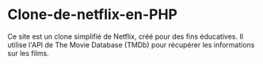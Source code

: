 # Clone-de-netflix-en-PHP
Ce site est un clone simplifié de Netflix, créé pour des fins éducatives. Il utilise l'API de The Movie Database (TMDb) pour récupérer les informations sur les films.
